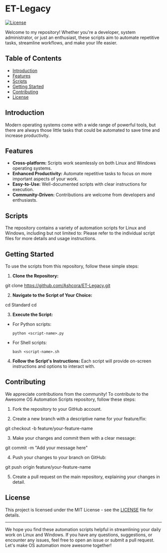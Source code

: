 # ET-Legacy

[![License](https://img.shields.io/badge/license-MIT-blue.svg)](LICENSE)

Welcome to my repository! Whether you're a developer, system administrator, or just an enthusiast, these scripts aim to automate repetitive tasks, streamline workflows, and make your life easier.

## Table of Contents

- [Introduction](#introduction)
- [Features](#features)
- [Scripts](#scripts)
- [Getting Started](#getting-started)
- [Contributing](#contributing)
- [License](#license)

## Introduction

Modern operating systems come with a wide range of powerful tools, but there are always those little tasks that could be automated to save time and increase productivity.

## Features

- **Cross-platform:** Scripts work seamlessly on both Linux and Windows operating systems.
- **Enhanced Productivity:** Automate repetitive tasks to focus on more important aspects of your work.
- **Easy-to-Use:** Well-documented scripts with clear instructions for execution.
- **Community-Driven:** Contributions are welcome from developers and enthusiasts.

## Scripts

The repository contains a variety of automation scripts for Linux and Windows, including but not limited to:
Please refer to the individual script files for more details and usage instructions.

## Getting Started

To use the scripts from this repository, follow these simple steps:

1. **Clone the Repository:**

git clone https://github.com/Ashcora/ET-Legacy.git


2. **Navigate to the Script of Your Choice:**

cd Standard
cd <script-name>


3. **Execute the Script:**
- For Python scripts:
  ```
  python <script-name>.py
  ```
- For Shell scripts:
  ```
  bash <script-name>.sh
  ```

4. **Follow the Script's Instructions:**
Each script will provide on-screen instructions and options to interact with.

## Contributing

We appreciate contributions from the community! To contribute to the Awesome OS Automation Scripts repository, follow these steps:

1. Fork the repository to your GitHub account.

2. Create a new branch with a descriptive name for your feature/fix:

git checkout -b feature/your-feature-name

3. Make your changes and commit them with a clear message:

git commit -m "Add your message here"

4. Push your changes to your branch on GitHub:

git push origin feature/your-feature-name


5. Create a pull request on the main repository, explaining your changes in detail.

## License

This project is licensed under the MIT License - see the [LICENSE](LICENSE) file for details.

---

We hope you find these automation scripts helpful in streamlining your daily work on Linux and Windows. If you have any questions, suggestions, or encounter any issues, feel free to open an issue or submit a pull request. Let's make OS automation more awesome together!
